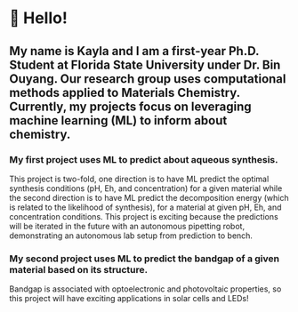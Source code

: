 # 👋 Hello!

## My name is Kayla and I am a first-year Ph.D. Student at Florida State University under Dr. Bin Ouyang. Our research group uses computational methods applied to Materials Chemistry. Currently, my projects focus on leveraging machine learning (ML) to inform about chemistry. 

### My first project uses ML to predict about aqueous synthesis. 
This project is two-fold, one direction is to have ML predict the optimal synthesis conditions (pH, Eh, and concentration) for a given material while the second direction is to have ML predict the decomposition energy (which is related to the likelihood of synthesis), for a material at given pH, Eh, and concentration conditions. This project is exciting because the predictions will be iterated in the future with an autonomous pipetting robot, demonstrating an autonomous lab setup from prediction to bench. 

### My second project uses ML to predict the bandgap of a given material based on its structure. 
Bandgap is associated with optoelectronic and photovoltaic properties, so this project will have exciting applications in solar cells and LEDs!
